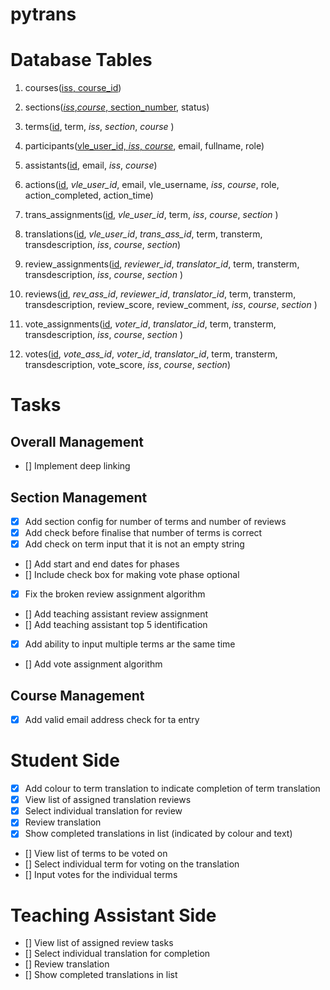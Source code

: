 # pytrans

# Database Tables
1. courses(<ins>iss, course_id</ins>)
2. sections(<ins>*iss*,*course*, section_number</ins>, status)
3. terms(<ins>id</ins>, term, *iss*, *section*, *course* )

4. participants(<ins>vle_user_id, *iss*, *course*</ins>, email, fullname, role)
5. assistants(<ins>id</ins>, email, *iss*, *course*)

6. actions(<ins>id</ins>, *vle_user_id*, email, vle_username, *iss*, *course*, role, action_completed, action_time)

7. trans_assignments(<ins>id</ins>, *vle_user_id*, term, *iss*, *course*, *section* )
8. translations(<ins>id</ins>, *vle_user_id*, *trans_ass_id*, term, transterm, transdescription, *iss*, *course*, *section*)

9. review_assignments(<ins>id</ins>, *reviewer_id*, *translator_id*, term, transterm, transdescription, *iss*, *course*, *section* )
10. reviews(<ins>id</ins>, *rev_ass_id*, *reviewer_id*, *translator_id*, term, transterm, transdescription, review_score, review_comment, *iss*, *course*, *section* )

11. vote_assignments(<ins>id</ins>, *voter_id*, *translator_id*, term, transterm, transdescription, *iss*, *course*, *section* )
12. votes(<ins>id</ins>, *vote_ass_id*, *voter_id*, *translator_id*, term, transterm, transdescription, vote_score, *iss*, *course*, *section*)


# Tasks

## Overall Management
- [] Implement deep linking

## Section Management

- [X] Add section config for number of terms and number of reviews
- [X] Add check before finalise that number of terms is correct
- [X] Add check on term input that it is not an empty string
- [] Add start and end dates for phases
- [] Include check box for making vote phase optional
- [X] Fix the broken review assignment algorithm
- [] Add teaching assistant review assignment
- [] Add teaching assistant top 5 identification
- [X] Add ability to input multiple terms ar the same time
- [] Add vote assignment algorithm
## Course Management

- [X] Add valid email address check for ta entry



# Student Side
- [X] Add colour to term translation to indicate completion of term translation
- [X] View list of assigned translation reviews
- [X] Select individual translation for review
- [X] Review translation
- [X] Show completed translations in list (indicated by colour and text)
- [] View list of terms to be voted on
- [] Select individual term for voting on the translation
- [] Input votes for the individual terms


# Teaching Assistant Side

- [] View list of assigned review tasks
- [] Select individual translation for completion
- [] Review translation
- [] Show completed translations in list